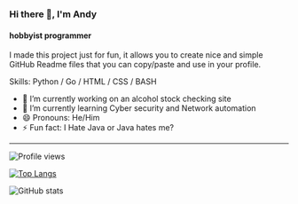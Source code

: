 ### Hi there 👋, I'm Andy
#### hobbyist programmer
<!---
![hobbyist programmer](https://arturssmirnovs.github.io/github-profile-readme-generator/images/banner.png)
--->

I made this project just for fun, it allows you to create nice and simple GitHub Readme files that you can copy/paste and use in your profile.

Skills: Python / Go / HTML / CSS / BASH

- 🔭 I’m currently working on an alcohol stock checking site 
- 🌱 I’m currently learning Cyber security and Network automation 
- 😄 Pronouns: He/Him 
- ⚡ Fun fact: I Hate Java or Java hates me? 

---

![Profile views](https://gpvc.arturio.dev/apscandy)

[![Top Langs](https://github-readme-stats.vercel.app/api/top-langs/?username=apscandy)](https://github.com/anuraghazra/github-readme-stats)

![GitHub stats](https://github-readme-stats.vercel.app/api?username=apscandy&show_icons=true)
